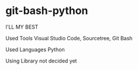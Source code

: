 # git-bash-python
I'LL MY BEST
<p>Used Tools Visual Studio Code, Sourcetree, Git Bash</p>
<p>Used Languages Python</p>
<p>Using Library not decided yet</p>

